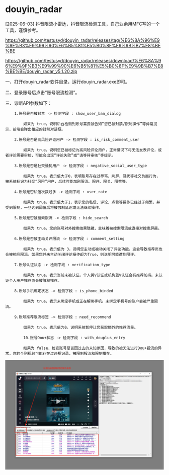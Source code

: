 # douyin_radar
[2025-06-03] 抖音限流小雷达，抖音限流检测工具，自己业余用MFC写的一个工具，谨慎参考。

https://github.com/testusyd/douyin_radar/releases/tag/%E6%8A%96%E9%9F%B3%E9%99%90%E6%B5%81%E5%B0%8F%E9%9B%B7%E8%BE%BE

https://github.com/testusyd/douyin_radar/releases/download/%E6%8A%96%E9%9F%B3%E9%99%90%E6%B5%81%E5%B0%8F%E9%9B%B7%E8%BE%BE/douyin_radar_v5.1.20.zip


一、打开douyin_radar软件目录，运行douyin_radar.exe即可。


二、登录账号后点击“账号限流检测”。


三、诊断API参数如下：

		1.账号是否被封禁 -> 检测字段 : show_user_ban_dialog 
  
			如果为 true，说明后台检测到账号需要被告知“您已被封禁/限制操作”等异常提示，前端会弹出相应的封禁对话框。
   
		2.账号是否是高风险评论用户 -> 检测字段 : is_risk_comment_user 
  
			如果为 true，说明您已被标记为高风险评论用户，正常情况下将无法发表评论，或者评论需要审核，可能会出现“评论失败”或“请等待审核”等提示。
   
		3.账号是否是社交骚扰用户 -> 检测字段 : negative_social_user_type 
  
			如果为 true，表示值大于0，表明账号存在过辱骂、刷屏、骚扰等社交负面行为，被系统标记为社交“风险”用户，后续可能加剧限流、限评、限关、限赞等。
   
		4.账号是否私信次数过多 -> 检测字段 : user_rate 
  
			如果为 true，表示值大于1，表示您的私信、评论、点赞等操作已经过于频繁，并受到限制，一旦达到阈值后将被强制延迟或无法继续操作。
   
		5.账号是否被搜索限流 -> 检测字段 : hide_search 
  
			如果为 true，您的账号对外搜索结果隐藏，意味着被搜索限流或直接对搜索屏蔽。
   
		6.账号是否被主动关评限流 -> 检测字段 : comment_setting 
  
			如果为 true，表示值为 3，说明您主动或被动关闭了评论功能，这会导致推荐页也会被相应限流。如果您并未主动关闭评论操作却为True，则说明可能遭到限评。
   
		7.账号认证状态 -> 检测字段 : verification_type 
  
			如果为 true，表示当前未被认证。个人黄V认证或机构蓝V认证会有推荐加持。未认证个人用户推荐页会被降权推荐。
   
		8.账号手机绑定状态 -> 检测字段 : is_phone_binded 
  
			如果为 true，表示未绑定手机或正在解绑手机。未绑定手机号的账户会被严重限流。
   
		9.账号推荐限流标签 -> 检测字段 : need_recommend
  
		 	如果为 true，表示值为0。说明系统暂停让您获取额外的推荐流量。
    
	        10.账号Dou+状态 -> 检测字段 : with_douplus_entry
	 
	 		如果为 false，检查账号是否因过去的未知原因，导致的被无法进行Dou+投流的异常，你的个别视频可能存在过违规记录，被限制投流和限制推荐。
    
![抖音限流检测](使用说明/使用说明.png "抖音限流检测")
